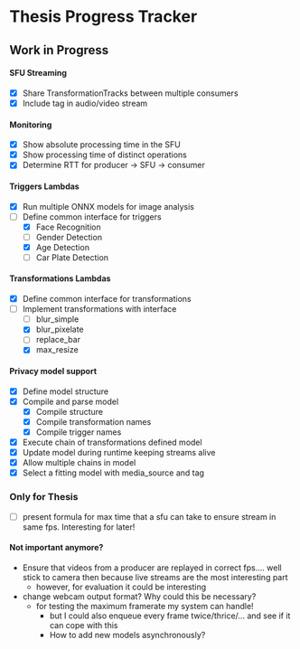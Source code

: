 # Thesis Progress Tracker

## Work in Progress

#### SFU Streaming

- [x] Share TransformationTracks between multiple consumers
- [x] Include tag in audio/video stream

#### Monitoring

- [x] Show absolute processing time in the SFU
- [x] Show processing time of distinct operations
- [x] Determine RTT for producer &#8594; SFU &#8594; consumer

#### Triggers Lambdas

- [x] Run multiple ONNX models for image analysis
- [ ] Define common interface for triggers
    - [x] Face Recognition
    - [ ] Gender Detection
    - [x] Age Detection
    - [ ] Car Plate Detection

#### Transformations Lambdas

- [x] Define common interface for transformations
- [ ] Implement transformations with interface
    - [ ] blur_simple
    - [x] blur_pixelate
    - [ ] replace_bar
    - [x] max_resize

#### Privacy model support

- [x] Define model structure
- [x] Compile and parse model
    - [x] Compile structure
    - [x] Compile transformation names
    - [x] Compile trigger names
- [x] Execute chain of transformations defined model
- [x] Update model during runtime keeping streams alive
- [x] Allow multiple chains in model
- [x] Select a fitting model with media_source and tag

### Only for Thesis

- [ ] present formula for max time that a sfu can take to ensure stream in same fps. Interesting for later!</span>

#### Not important anymore?

- Ensure that videos from a producer are replayed in correct fps.... well stick to camera then because live streams are
  the most interesting part
    - however, for evaluation it could be interesting
- change webcam output format? Why could this be necessary?
    - for testing the maximum framerate my system can handle!
        - but I could also enqueue every frame twice/thrice/... and see if it can cope with this
        - How to add new models asynchronously?
